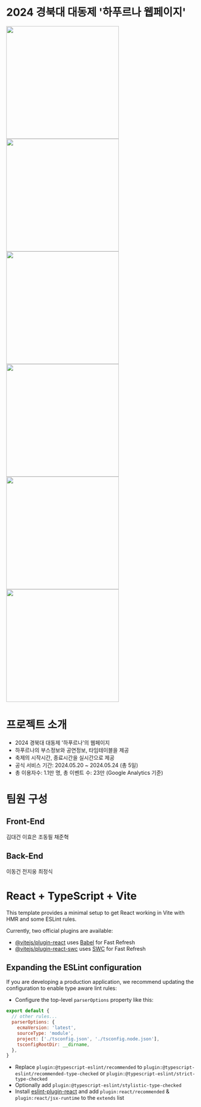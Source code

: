# 2024 경북대 대동제 '하푸르나 웹페이지'
<img src="https://github.com/LikeLion-KNU/knufest-frontend/assets/80188977/471dd2c9-a476-42dd-a3ad-bc79fd62976f" width="300" height="300"/>
<img src="https://github.com/LikeLion-KNU/knufest-frontend/assets/80188977/016a9f21-0913-4fed-b418-fc69edb29f50" width="300" height="300"/>
<img src="https://github.com/LikeLion-KNU/knufest-frontend/assets/80188977/d7b444ce-1593-4e20-a4cf-5f423919943d" width="300" height="300"/>
<img src="https://github.com/LikeLion-KNU/knufest-frontend/assets/80188977/3e17f361-b63a-46aa-9c51-2812d8009bf4" width="300" height="300"/>
<img src="https://github.com/LikeLion-KNU/knufest-frontend/assets/80188977/2b25f3b3-d9f9-40f8-9c43-480ede42985d" width="300" height="300"/>
<img src="https://github.com/LikeLion-KNU/knufest-frontend/assets/80188977/d013e896-3390-4de8-bf02-25d9fb66e805" width="300" height="300"/>

# 프로젝트 소개
 *  2024 경북대 대동제 '하푸르나'의 웹페이지
 *  하푸르나의 부스정보와 공연정보, 타임테이블을 제공
 *  축제의 시작시간, 종료시간을 실시간으로 제공
 *  공식 서비스 기간: 2024.05.20 ~ 2024.05.24 (총 5일)
 *  총 이용자수: 1.1만 명, 총 이벤트 수: 23만 (Google Analytics 기준)


# 팀원 구성
## Front-End
김대건
이효은
조동필
채준혁
## Back-End
이동건
전지웅
최정식

# React + TypeScript + Vite

This template provides a minimal setup to get React working in Vite with HMR and some ESLint rules.

Currently, two official plugins are available:

- [@vitejs/plugin-react](https://github.com/vitejs/vite-plugin-react/blob/main/packages/plugin-react/README.md) uses [Babel](https://babeljs.io/) for Fast Refresh
- [@vitejs/plugin-react-swc](https://github.com/vitejs/vite-plugin-react-swc) uses [SWC](https://swc.rs/) for Fast Refresh

## Expanding the ESLint configuration

If you are developing a production application, we recommend updating the configuration to enable type aware lint rules:

- Configure the top-level `parserOptions` property like this:

```js
export default {
  // other rules...
  parserOptions: {
    ecmaVersion: 'latest',
    sourceType: 'module',
    project: ['./tsconfig.json', './tsconfig.node.json'],
    tsconfigRootDir: __dirname,
  },
}
```

- Replace `plugin:@typescript-eslint/recommended` to `plugin:@typescript-eslint/recommended-type-checked` or `plugin:@typescript-eslint/strict-type-checked`
- Optionally add `plugin:@typescript-eslint/stylistic-type-checked`
- Install [eslint-plugin-react](https://github.com/jsx-eslint/eslint-plugin-react) and add `plugin:react/recommended` & `plugin:react/jsx-runtime` to the `extends` list
